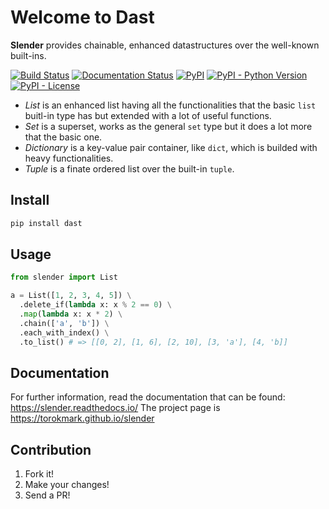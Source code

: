 # Welcome to Dast 

**Slender** provides chainable, enhanced datastructures over the well-known built-ins.

[![Build Status](https://travis-ci.org/torokmark/dast.svg?branch=master)](https://travis-ci.org/torokmark/dast)
[![Documentation Status](https://readthedocs.org/projects/slender/badge/?version=latest)](https://slender.readthedocs.io/en/latest/?badge=latest)
[![PyPI](https://img.shields.io/pypi/v/dast.svg?color=blue)](https://pypi.org/project/dast/)
[![PyPI - Python Version](https://img.shields.io/pypi/pyversions/dast.svg)](https://github.com/torokmark/dast)
[![PyPI - License](https://img.shields.io/pypi/l/dast.svg)](https://github.com/torokmark/dast/blob/master/LICENSE.md)


* *List* is an enhanced list having all the functionalities that the basic
  `list` buitl-in type has but extended with a lot of useful functions.
* *Set* is a superset, works as the general `set` type but it does a lot more
  that the basic one.
* *Dictionary* is a key-value pair container, like `dict`, which is builded with heavy functionalities.
* *Tuple* is a finate ordered list over the built-in `tuple`.

## Install 

```sh
pip install dast
```

## Usage 

```python
from slender import List

a = List([1, 2, 3, 4, 5]) \
  .delete_if(lambda x: x % 2 == 0) \
  .map(lambda x: x * 2) \
  .chain(['a', 'b']) \
  .each_with_index() \
  .to_list() # => [[0, 2], [1, 6], [2, 10], [3, 'a'], [4, 'b]]
```

## Documentation

For further information, read the documentation that can be found: https://slender.readthedocs.io/
The project page is https://torokmark.github.io/slender

## Contribution

1. Fork it!
2. Make your changes!
3. Send a PR!



